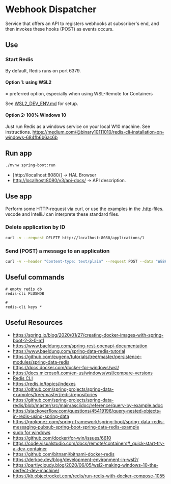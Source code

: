 # Webhook Dispatcher

Service that offers an API to registers webhooks at subscriber's end, and then invokes these hooks (POST) as events
occurs.

## Use

### Start Redis

By default, Redis runs on port 6379.

#### Option 1: using WSL2

= preferred option, especially when using WSL-Remote for Containers

See [WSL2_DEV_ENV.md](./WSL2_DEV_ENV.md) for setup.

#### Option 2: 100% Windows 10

Just run Redis as a windows service on your local W10 machine. See instructions. https://medium.com/@binary10111010/redis-cli-installation-on-windows-684fb6b6ac6b

## Run app

```bash
./mvnw spring-boot:run
```

* [http://localhost:8080/] -> HAL Browser
* [http://localhost:8080/v3/api-docs/](http://localhost:8080/v3/api-docs/) -> API description.

## Use app

Perform some HTTP-request via curl, or use the examples in the [.http](src/test/resources/test.http)-files. vscode and IntelliJ can interprete these standard files.  

### Delete application by ID

```bash
curl -v --request DELETE http://localhost:8080/applications/1
```

### Send (POST) a message to an application

```bash
curl -v --header "Content-type: text/plain" --request POST --data "WEBHOOK TEST" http://localhost:8080/applications/1/message
```

## Useful commands

```
# empty redis db
redis-cli FLUSHDB

# 
redis-cli keys *
```

## Useful Resources

* https://spring.io/blog/2020/01/27/creating-docker-images-with-spring-boot-2-3-0-m1
* https://www.baeldung.com/spring-rest-openapi-documentation
* https://www.baeldung.com/spring-data-redis-tutorial
* https://github.com/eugenp/tutorials/tree/master/persistence-modules/spring-data-redis
* https://docs.docker.com/docker-for-windows/wsl/
* https://docs.microsoft.com/en-us/windows/wsl/compare-versions
* [Redis CLI](https://github.com/MicrosoftArchive/redis/releases)
* https://redis.io/topics/indexes
* https://github.com/spring-projects/spring-data-examples/tree/master/redis/repositories
* https://github.com/spring-projects/spring-data-redis/blob/master/src/main/asciidoc/reference/query-by-example.adoc
* https://stackoverflow.com/questions/45419196/query-nested-objects-in-redis-using-spring-data
* https://grokonez.com/spring-framework/spring-boot/spring-data-redis-messaging-pubsub-spring-boot-spring-data-redis-example
* [sudo for windows](http://blog.lukesampson.com/sudo-for-windows)
* https://github.com/docker/for-win/issues/6610
* https://code.visualstudio.com/docs/remote/containers#_quick-start-try-a-dev-container
* https://github.com/bitnami/bitnami-docker-redis
* https://derkoe.dev/blog/development-environment-in-wsl2/
* https://partlycloudy.blog/2020/06/05/wsl2-making-windows-10-the-perfect-dev-machine/
* https://kb.objectrocket.com/redis/run-redis-with-docker-compose-1055
